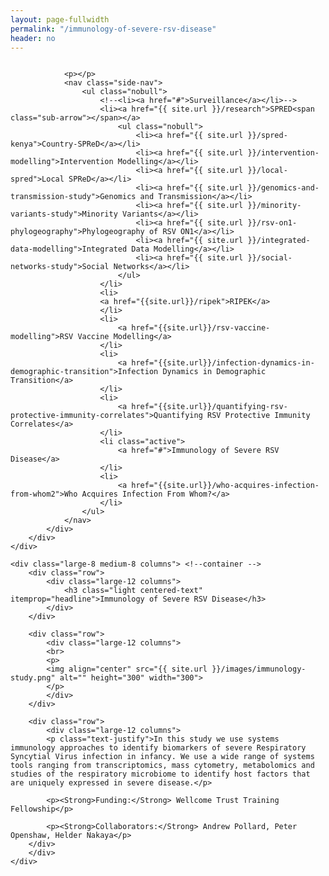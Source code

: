```yaml
---
layout: page-fullwidth
permalink: "/immunology-of-severe-rsv-disease"
header: no
---
```


<!-- 1 -->

<section role="main" class="scroll-container">
<div class="row">
	<div class="large-4 medium-4 columns"> <!--side nav -->
		<div class="hide-for-small">
			<div class="sidebar">
			
				<p></p>
				<nav class="side-nav">
					<ul class="nobull">
						<!--<li><a href="#">Surveillance</a></li>-->
						<li><a href="{{ site.url }}/research">SPRED<span class="sub-arrow"></span></a>
							<ul class="nobull">
								<li><a href="{{ site.url }}/spred-kenya">Country-SPReD</a></li>
      							<li><a href="{{ site.url }}/intervention-modelling">Intervention Modelling</a></li>
     							<li><a href="{{ site.url }}/local-spred">Local SPReD</a></li>
      							<li><a href="{{ site.url }}/genomics-and-transmission-study">Genomics and Transmission</a></li>
      							<li><a href="{{ site.url }}/minority-variants-study">Minority Variants</a></li>
      							<li><a href="{{ site.url }}/rsv-on1-phylogeography">Phylogeography of RSV ON1</a></li>
      							<li><a href="{{ site.url }}/integrated-data-modelling">Integrated Data Modelling</a></li>
      							<li><a href="{{ site.url }}/social-networks-study">Social Networks</a></li>
							</ul>
						</li>
						<li>
						<a href="{{site.url}}/ripek">RIPEK</a>
						</li>
						<li>
    						<a href="{{site.url}}/rsv-vaccine-modelling">RSV Vaccine Modelling</a>
  						</li>
  						<li>
    						<a href="{{site.url}}/infection-dynamics-in-demographic-transition">Infection Dynamics in Demographic Transition</a>
  						</li>
  						<li>
    						<a href="{{site.url}}/quantifying-rsv-protective-immunity-correlates">Quantifying RSV Protective Immunity Correlates</a>
  						</li>
  						<li class="active">
    						<a href="#">Immunology of Severe RSV Disease</a>
  						</li>
  						<li>
    						<a href="{{site.url}}/who-acquires-infection-from-whom2">Who Acquires Infection From Whom?</a>
  						</li>
					</ul>
				</nav>
			</div>
		</div>
	</div>

	<div class="large-8 medium-8 columns"> <!--container -->
		<div class="row">
			<div class="large-12 columns">
				<h3 class="light centered-text" itemprop="headline">Immunology of Severe RSV Disease</h3>
			</div>
		</div>
		
		<div class="row">
			<div class="large-12 columns">
			<br>
			<p>
			<img align="center" src="{{ site.url }}/images/immunology-study.png" alt="" height="300" width="300">
			</p>
			</div>
		</div>
		
		<div class="row">
			<div class="large-12 columns">
			<p class="text-justify">In this study we use systems immunology approaches to identify biomarkers of severe Respiratory Syncytial Virus infection in infancy. We use a wide range of systems tools ranging from transcriptomics, mass cytometry, metabolomics and studies of the respiratory microbiome to identify host factors that are uniquely expressed in severe disease.</p>
			
			<p><Strong>Funding:</Strong> Wellcome Trust Training Fellowship</p>

			<p><Strong>Collaborators:</Strong> Andrew Pollard, Peter Openshaw, Helder Nakaya</p>
		</div>
		</div>
	</div>
  
</div>
</section>

